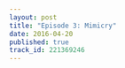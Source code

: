 ```yaml
---
layout: post
title: "Episode 3: Mimicry"
date: 2016-04-20
published: true
track_id: 221369246
---
```

<div class='list post-player' track='{{page.track_id}}'></div>

